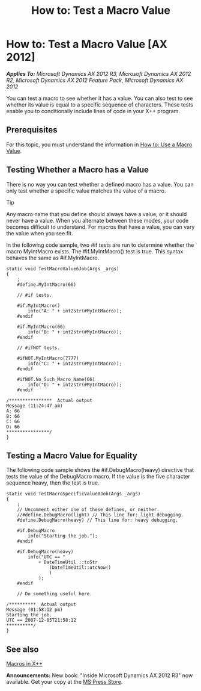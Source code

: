 ﻿---
title: 'How to: Test a Macro Value'
TOCTitle: 'How to: Test a Macro Value'
ms:assetid: 660df237-5f28-493d-ac08-418dc4e182a4
ms:mtpsurl: https://msdn.microsoft.com/en-us/library/Cc197115(v=AX.60)
ms:contentKeyID: 35244689
ms.date: 05/18/2015
mtps_version: v=AX.60
---

# How to: Test a Macro Value [AX 2012]


_**Applies To:** Microsoft Dynamics AX 2012 R3, Microsoft Dynamics AX 2012 R2, Microsoft Dynamics AX 2012 Feature Pack, Microsoft Dynamics AX 2012_

You can test a macro to see whether it has a value. You can also test to see whether its value is equal to a specific sequence of characters. These tests enable you to conditionally include lines of code in your X++ program.

## Prerequisites

For this topic, you must understand the information in [How to: Use a Macro Value](how-to-use-a-macro-value.md).

## Testing Whether a Macro has a Value

There is no way you can test whether a defined macro has a value. You can only test whether a specific value matches the value of a macro.


> [!TIP]
> <P>Any macro name that you define should always have a value, or it should never have a value. When you alternate between these modes, your code becomes difficult to understand. For macros that have a value, you can vary the value when you see fit.</P>



In the following code sample, two \#if tests are run to determine whether the macro MyIntMacro exists. The \#if.MyIntMacro() test is true. This syntax behaves the same as \#if.MyIntMacro.

    static void TestMacroValue6Job(Args _args)
    {
        ;
        #define.MyIntMacro(66)
    
        // #if tests.
    
        #if.MyIntMacro()
            info("A: " + int2str(#MyIntMacro));
        #endif
    
        #if.MyIntMacro(66)
            info("B: " + int2str(#MyIntMacro));
        #endif
    
        // #ifNOT tests.
    
        #ifNOT.MyIntMacro(7777)
            info("C: " + int2str(#MyIntMacro));
        #endif
    
        #ifNOT.No_Such_Macro_Name(66)
            info("D: " + int2str(#MyIntMacro));
        #endif
    
    /****************  Actual output
    Message (11:24:47 am)
    A: 66
    B: 66
    C: 66
    D: 66
    ****************/
    }

## Testing a Macro Value for Equality

The following code sample shows the \#if.DebugMacro(heavy) directive that tests the value of the DebugMacro macro. If the value is the five character sequence heavy, then the test is true.

    static void TestMacroSpecificValue8Job(Args _args)
    {
        ;
        // Uncomment either one of these defines, or neither.
        //#define.DebugMacro(light) // This line for: light debugging.
        #define.DebugMacro(heavy) // This line for: heavy debugging.
    
        #if.DebugMacro
            info("Starting the job.");
        #endif
    
        #if.DebugMacro(heavy)
            info("UTC == "
                + DateTimeUtil ::toStr
                    (DateTimeUtil::utcNow()
                    )
                );
        #endif
    
        // Do something useful here.
    
    /**********  Actual output
    Message (01:58:12 pm)
    Starting the job.
    UTC == 2007-12-05T21:58:12
    **********/
    }

## See also

[Macros in X++](macros-in-x.md)

  
**Announcements:** New book: "Inside Microsoft Dynamics AX 2012 R3" now available. Get your copy at the [MS Press Store](https://www.microsoftpressstore.com/store/inside-microsoft-dynamics-ax-2012-r3-9780735685109).

